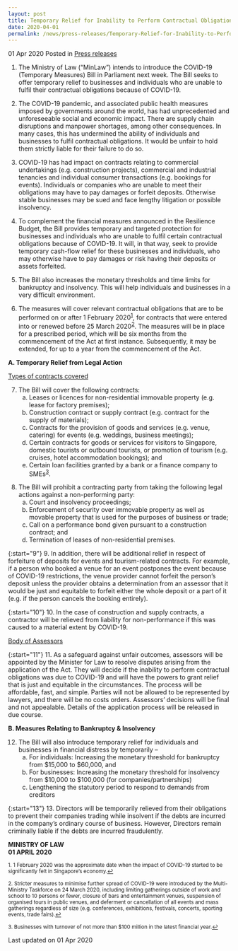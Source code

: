 ```yaml
---
layout: post
title: Temporary Relief for Inability to Perform Contractual Obligations due to Coronavirus Disease 2019 (COVID-19) Situation
date: 2020-04-01
permalink: /news/press-releases/Temporary-Relief-for-Inability-to-Perform-Contractual-Obligations-due-to-Coronavirus-Disease-2019-COVID-19-Situation
---
```


01 Apr 2020 Posted in [Press releases](/news/press-releases)

1.	The Ministry of Law (“MinLaw”) intends to introduce the COVID-19 (Temporary Measures) Bill in Parliament next week. The Bill seeks to offer temporary relief to businesses and individuals who are unable to fulfil their contractual obligations because of COVID-19. 

2.	The COVID-19 pandemic, and associated public health measures imposed by governments around the world, has had unprecedented and unforeseeable social and economic impact. There are supply chain disruptions and manpower shortages, among other consequences. In many cases, this has undermined the ability of individuals and businesses to fulfil contractual obligations. It would be unfair to hold them strictly liable for their failure to do so. 

3.	COVID-19 has had impact on contracts relating to commercial undertakings (e.g. construction projects), commercial and industrial tenancies and individual consumer transactions (e.g. bookings for events). Individuals or companies who are unable to meet their obligations may have to pay damages or forfeit deposits. Otherwise stable businesses may be sued and face lengthy litigation or possible insolvency.

4.	To complement the financial measures announced in the Resilience Budget, the Bill provides temporary and targeted protection for businesses and individuals who are unable to fulfil certain contractual obligations because of COVID-19. It will, in that way, seek to provide temporary cash-flow relief for these businesses and individuals, who may otherwise have to pay damages or risk having their deposits or assets forfeited. 

5.	The Bill also increases the monetary thresholds and time limits for bankruptcy and insolvency. This will help individuals and businesses in a very difficult environment. 

6.	The measures will cover relevant contractual obligations that are to be performed on or after 1 February 2020<sup><a href="#fn1" id="ref1">1</a></sup>, for contracts that were entered into or renewed before 25 March 2020<sup><a href="#fn2" id="ref2">2</a></sup>. The measures will be in place for a prescribed period, which will be six months from the commencement of the Act at first instance. Subsequently, it may be extended, for up to a year from the commencement of the Act.

**A.	Temporary Relief from Legal Action**

<u>Types of contracts covered</u>

<ol start="7">
<li>  The Bill will cover the following contracts:

<ol style="list-style-type: lower-alpha">
<li>  Leases or licences for non-residential immovable property (e.g. lease for factory premises);</li>
<li>  Construction contract or supply contract (e.g. contract for the supply of materials);</li>
<li>  Contracts for the provision of goods and services (e.g. venue, catering) for events (e.g. weddings, business meetings);</li>
<li>  Certain contracts for goods or services for visitors to Singapore, domestic tourists or outbound tourists, or promotion of tourism (e.g. cruises, hotel accommodation bookings); and</li>
<li>  Certain loan facilities granted by a bank or a finance company to SMEs<sup><a href="#fn3" id="ref3">3</a></sup>.</li>
</ol>
  
</li>  
</ol>

<ol start="8">
<li>  The Bill will prohibit a contracting party from taking the following legal actions against a non-performing party:

<ol style="list-style-type: lower-alpha">
<li>  Court and insolvency proceedings;</li>
<li>  Enforcement of security over immovable property as well as movable property that is used for the purposes of business or trade;</li>
<li>  Call on a performance bond given pursuant to a construction contract; and</li>
<li>  Termination of leases of non-residential premises.</li>
</ol>
  
</li>  
</ol>

{:start="9"}
9.	In addition, there will be additional relief in respect of forfeiture of deposits for events and tourism-related contracts. For example, if a person who booked a venue for an event postpones the event because of COVID-19 restrictions, the venue provider cannot forfeit the person’s deposit unless the provider obtains a determination from an assessor that it would be just and equitable to forfeit either the whole deposit or a part of it (e.g. if the person cancels the booking entirely). 

{:start="10"}
10.	In the case of construction and supply contracts, a contractor will be relieved from liability for non-performance if this was caused to a material extent by COVID-19. 

<u>Body of Assessors</u>

{:start="11"}
11.	As a safeguard against unfair outcomes, assessors will be appointed by the Minister for Law to resolve disputes arising from the application of the Act. They will decide if the inability to perform contractual obligations was due to COVID-19 and will have the powers to grant relief that is just and equitable in the circumstances. The process will be affordable, fast, and simple. Parties will not be allowed to be represented by lawyers, and there will be no costs orders. Assessors’ decisions will be final and not appealable. Details of the application process will be released in due course.

**B.	Measures Relating to Bankruptcy & Insolvency** 

<ol start="12">
<li>  The Bill will also introduce temporary relief for individuals and businesses in financial distress by temporarily –

<ol style="list-style-type: lower-alpha">
<li>  For individuals: Increasing the monetary threshold for bankruptcy from $15,000 to $60,000, and</li>
<li>  For businesses: Increasing the monetary threshold for insolvency from $10,000 to $100,000 (for companies/partnerships)</li>
<li>  Lengthening the statutory period to respond to demands from creditors</li>
</ol>
  
</li>  
</ol>

{:start="13"}
13.	Directors will be temporarily relieved from their obligations to prevent their companies trading while insolvent if the debts are incurred in the company’s ordinary course of business. However, Directors remain criminally liable if the debts are incurred fraudulently. 

<b>MINISTRY OF LAW</b>
<br>
<b>01 APRIL 2020</b>

<p><sup id="fn1">1. 1 February 2020 was the approximate date when the impact of COVID-19 started to be significantly felt in Singapore’s economy.<a href="#ref1" title="Jump back to footnote 1 in the text.">↩</a></sup></p>

<p><sup id="fn2">2. Stricter measures to minimise further spread of COVID-19 were introduced by the Multi-Ministry Taskforce on 24 March 2020, including limiting gatherings outside of work and school to 10 persons or fewer, closure of bars and entertainment venues, suspension of organised tours in public venues, and deferment or cancellation of all events and mass gatherings regardless of size (e.g. conferences, exhibitions, festivals, concerts, sporting events, trade fairs).<a href="#ref2" title="Jump back to footnote 2 in the text.">↩</a></sup></p>

<p><sup id="fn3">3. Businesses with turnover of not more than $100 million in the latest financial year.<a href="#ref3" title="Jump back to footnote 3 in the text.">↩</a></sup></p>

<p class="right-side-updated">Last updated on 01 Apr 2020</p>
